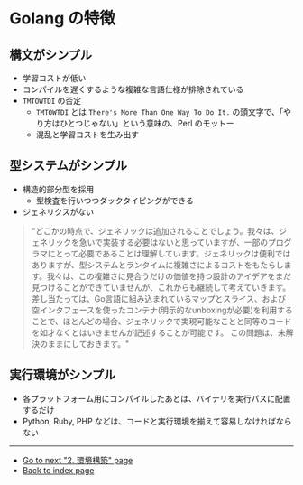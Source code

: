 # Golang の特徴

## 構文がシンプル

* 学習コストが低い
* コンパイルを遅くするような複雑な言語仕様が排除されている
* `TMTOWTDI` の否定
  * `TMTOWTDI` とは `There's More Than One Way To Do It.` の頭文字で、「やり方はひとつじゃない」という意味の、Perl のモットー
  * 混乱と学習コストを生み出す

## 型システムがシンプル

* 構造的部分型を採用
  * 型検査を行いつつダックタイピングができる
* ジェネリクスがない

> "どこかの時点で、ジェネリックは追加されることでしょう。我々は、ジェネリックを急いで実装する必要はないと思っていますが、一部のプログラマにとって必要であることは理解しています。ジェネリックは便利ではありますが、型システムとランタイムに複雑さによるコストをもたらします。我々は、この複雑さに見合うだけの価値を持つ設計のアイデアをまだ見つけることができていませんが、これからも継続して考えていきます。
差し当たっては、Go言語に組み込まれているマップとスライス、および空インタフェースを使ったコンテナ(明示的なunboxingが必要)を利用することで、ほとんどの場合、ジェネリックで実現可能なことと同等のコードを如才なくとはいきませんが記述することが可能です。
この問題は、未解決のままにしておきます。"

## 実行環境がシンプル

* 各プラットフォーム用にコンパイルしたあとは、バイナリを実行パスに配置するだけ
* Python, Ruby, PHP などは、コードと実行環境を揃えて容易しなければならない

***

* [Go to next "2. 環境構築" page](./install.md)
* [Back to index page](../README.md)
